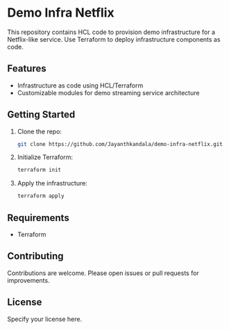 # Demo Infra Netflix

This repository contains HCL code to provision demo infrastructure for a Netflix-like service. Use Terraform to deploy infrastructure components as code.

## Features
- Infrastructure as code using HCL/Terraform
- Customizable modules for demo streaming service architecture

## Getting Started
1. Clone the repo:
    ```bash
    git clone https://github.com/Jayanthkandala/demo-infra-netflix.git
    ```
2. Initialize Terraform:
    ```bash
    terraform init
    ```
3. Apply the infrastructure:
    ```bash
    terraform apply
    ```

## Requirements
- Terraform

## Contributing
Contributions are welcome. Please open issues or pull requests for improvements.

## License
Specify your license here.
